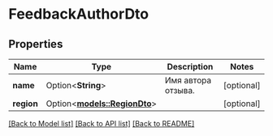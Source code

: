 # FeedbackAuthorDto

## Properties

Name | Type | Description | Notes
------------ | ------------- | ------------- | -------------
**name** | Option<**String**> | Имя автора отзыва. | [optional]
**region** | Option<[**models::RegionDto**](RegionDTO.md)> |  | [optional]

[[Back to Model list]](../README.md#documentation-for-models) [[Back to API list]](../README.md#documentation-for-api-endpoints) [[Back to README]](../README.md)


